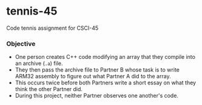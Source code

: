 # tennis-45
Code tennis assignment for CSCI-45

### Objective
+ One person creates C++ code modifying an array that they compile into an archive (`.a`) file.
+ They then pass the archive file to Partner B whose task is to write ARM32 assembly to figure out what Partner A did to the array.
+ This occurs twice before both Partners write a short essay on what they think the other Partner did.
+ During this project, neither Partner observes one another's code.
